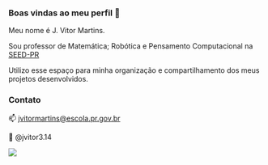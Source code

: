 ### Boas vindas ao meu perfil 💙

Meu nome é J. Vitor Martins.

Sou professor de Matemática; Robótica e Pensamento Computacional na [SEED-PR](https://www.educacao.pr.gov.br/)

Utilizo esse espaço para minha organização e compartilhamento dos meus projetos desenvolvidos.

### Contato
📫 jvitormartins@escola.pr.gov.br

📸 @jvitor3.14


![](https://media.tenor.com/_S6V0L0a6nMAAAAd/math-meme.gif)
